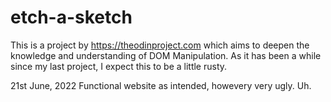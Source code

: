 # etch-a-sketch
This is a project by https://theodinproject.com which aims to deepen the knowledge and understanding of DOM Manipulation.
As it has been a while since my last project, I expect this to be a little rusty.

21st June, 2022
Functional website as intended, howevery very ugly. Uh.